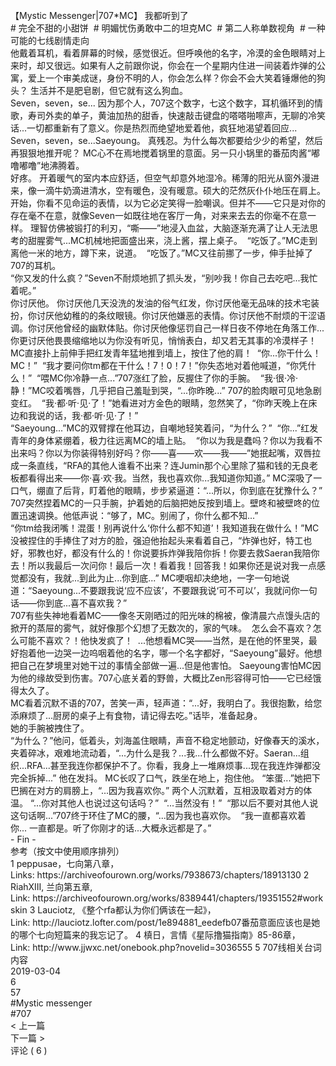 <br/>
【Mystic Messenger|707*MC】 我都听到了<br/>
# 完全不甜的小甜饼  # 明媚忧伤勇敢中二的坦克MC  # 第二人称单数视角  # 一种可能的七线剧情走向<br/>
他戴着耳机，看着屏幕的时候，感觉很近。但呼唤他的名字，冷漠的金色眼睛对上来时，却又很远。如果有人之前跟你说，你会在一个星期内住进一间装着炸弹的公寓，爱上一个审美成谜，身份不明的人，你会怎么样？你会不会大笑着锤爆他的狗头？ 生活并不是肥皂剧，但它就有这么狗血。<br/>
Seven，seven，se... 因为那个人，707这个数字，七这个数字，耳机循环到的情歌，寿司外卖的单子，黄油加热的甜香，快速敲击键盘的嗒嗒啪嚓声，无聊的冷笑话...一切都重新有了意义。你是热烈而绝望地爱着他，疯狂地渴望着回应... Seven，seven，se...Saeyoung。 真残忍。为什么每次都要给少少的希望，然后再狠狠地推开呢？ MC心不在焉地搅着锅里的意面。另一只小锅里的番茄肉酱“嘟噜嘟噜”地沸腾着。<br/>
好疼。 开着暖气的室内本应舒适，但空气却意外地湿冷。稀薄的阳光从窗外漫进来，像一滴牛奶滴进清水，空有暖色，没有暖意。硕大的茫然灰仆仆地压在肩上。 开始，你看不见命运的表情，以为它必定笑得一脸嘲讽。但并不——它只是对你的存在毫不在意，就像Seven一如既往地在客厅一角，对来来去去的你毫不在意一样。 理智仿佛被锻打的利刃，“嘶——”地浸入血盆，大脑逐渐充满了让人无法思考的甜腥雾气...MC机械地把面盛出来，浇上酱，摆上桌子。  “吃饭了。”MC走到离他一米的地方，蹲下来，说道。  “吃饭了。”MC又往前挪了一步，伸手扯掉了707的耳机。<br/>
“你又发的什么疯？”Seven不耐烦地抓了抓头发，“别吵我！你自己去吃吧...我忙着呢。”<br/>
你讨厌他。 你讨厌他几天没洗的发油的俗气红发，你讨厌他毫无品味的技术宅装扮，你讨厌他幼稚的的条纹眼镜。你讨厌他嫌恶的表情。你讨厌他不耐烦的干涩语调。你讨厌他曾经的幽默体贴。你讨厌他像惩罚自己一样日夜不停地在角落工作... 你更讨厌他畏畏缩缩地以为你没有听见，悄悄表白，却又若无其事的冷漠样子！ MC直接扑上前伸手把红发青年猛地推到墙上，按住了他的肩！  “你...你干什么！MC！”  “我才要问你tm都在干什么！7！0！7！”你失态地对着他喊道，“你凭什么！”  “喂MC你冷静一点...”707涨红了脸，反握住了你的手腕。  “我·很·冷·静！”MC咬着嘴唇，几乎把自己羞耻到哭，“...你昨晚...” 707的脸肉眼可见地急剧变红。  “我·都·听·见·了！”她看进对方金色的眼睛，忽然笑了，“你昨天晚上在床边和我说的话，我·都·听·见·了！”<br/>
“Saeyoung...”MC的双臂撑在他耳边，自嘲地轻笑着问，“为什么？”  “你...”红发青年的身体紧绷着，极力往远离MC的墙上贴。  “你以为我是蠢吗？你以为我看不出来吗？你以为你装得特别好吗？你——喜——欢——我——”她抿起嘴，双唇拉成一条直线，“RFA的其他人谁看不出来？连Jumin那个心里除了猫和钱的无良老板都看得出来——你·喜·欢·我。当然，我也喜欢你...我知道你知道。” MC深吸了一口气，绷直了后背，盯着他的眼睛，步步紧逼道：“...所以，你到底在犹豫什么？”<br/>
707突然捏着MC的一只手腕，护着她的后脑把她反按到墙上。壁咚和被壁咚的位置迅速调换。他低声说：“够了，MC。别闹了，你什么都不知...”<br/>
“你tm给我闭嘴！混蛋！别再说什么‘你什么都不知道’！我知道我在做什么！”MC没被捏住的手捧住了对方的脸，强迫他抬起头来看着自己，“炸弹也好，特工也好，邪教也好，都没有什么的！你说要拆炸弹我陪你拆！你要去救Saeran我陪你去！所以我最后一次问你！最后一次！看着我！回答我！如果你还是说对我一点感觉都没有，我就...到此为止...你到底...” MC哽咽却决绝地，一字一句地说道：“Saeyoung...不要跟我说‘应不应该’，不要跟我说‘可不可以’，我就问你一句话——你到底...喜不喜欢我？”<br/>
707有些失神地看着MC——像冬天刚晒过的阳光味的棉被，像清晨六点馒头店的掀开的蒸屉的雾气，就好像那个幻想了无数次的，家的气味。  怎么会不喜欢？怎么可能不喜欢？！他快发疯了！  ...他想看MC哭——当然，是在他的怀里哭，最好抱着他一边哭一边呜咽着他的名字，哪一个名字都好，“Saeyoung”最好。他想把自己在梦境里对她干过的事情全部做一遍...但是他害怕。 Saeyoung害怕MC因为他的缘故受到伤害。707心底关着的野兽，大概比Zen形容得可怕——它已经饿得太久了。<br/>
MC看着沉默不语的707，苦笑一声，轻声道：“...好，我明白了。我很抱歉，给您添麻烦了...厨房的桌子上有食物，请记得去吃。”话毕，准备起身。<br/>
她的手腕被拽住了。<br/>
“为什么？”他问，低着头，刘海盖住眼睛，声音不稳定地颤动，好像春天的溪水，夹着碎冰，艰难地流动着，“...为什么是我？...我...什么都做不好。Saeran...组织...RFA...甚至我连你都保护不了。你看，我身上一堆麻烦事...现在我连炸弹都没完全拆掉...” 他在发抖。 MC长叹了口气，跌坐在地上，抱住他。 “笨蛋...”她把下巴搁在对方的肩膀上，“...因为我喜欢你。” 两个人沉默着，互相汲取着对方的体温。 “...你对其他人也说过这句话吗？”  “...当然没有！”  “那以后不要对其他人说这句话啊...”707终于环住了MC的腰，“...因为我也喜欢你。  “我一直都喜欢着你... 一直都是。听了你刚才的话...大概永远都是了。”<br/>
- Fin -<br/>
参考（按文中使用顺序排列）<br/>
1 peppusae，七向<Chasing the Clouds>第八章，Links: https://archiveofourown.org/works/7938673/chapters/18913130 2 RiahXIII, 兰向<Never Leave Me>第五章, Link: https://archiveofourown.org/works/8389441/chapters/19351552#workskin 3 Lauciotz, 《整个rfa都认为你们俩该在一起》，Link: http://lauciotz.lofter.com/post/1e894881_eedefb07番茄意面应该也是她的哪个七向短篇来的我忘记了。 4 槙日，言情《星际撸猫指南》85-86章，Link: http://www.jjwxc.net/onebook.php?novelid=3036555 5 707线相关台词内容<br/>
2019-03-04<br/>
6<br/>
57<br/>
#Mystic messenger<br/>
#707<br/>
< 上一篇<br/>
下一篇 ><br/>
评论 ( 6 )<br/>
